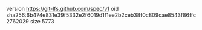 version https://git-lfs.github.com/spec/v1
oid sha256:6b474e831e39f5332e2f6019d1f1ee2b2ceb38f0c809cae8543f86ffc2762029
size 5773
